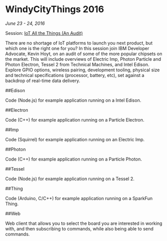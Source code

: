 # WindyCityThings 2016

*June 23 - 24, 2016*

Session: [IoT All the Things (An Audit)](https://windycitythings.com/schedule/#iot-all-the-things-an-audit)

There are no shortage of IoT platforms to launch you next product, but which one is the right one for you? In this session join IBM Developer Advocate, Kevin Hoyt, on an audit of some of the more popular chipsets on the market. This will include overviews of Electric Imp, Photon Particle and Photon Electron, Tessel 2 from Technical Machines, and Intel Edison. Explore GPIO options, wireless pairing, development tooling, physical size and technical specifications (processor, battery, etc), set against a backdrop of real-time data delivery.

##Edison

Code (Node.js) for example application running on a Intel Edison.

##Electron

Code (C++) for example application running on a Particle Electron.

##Imp

Code (Squirrel) for example application running on an Electric Imp.

##Photon

Code (C++) for example application running on a Particle Photon.

##Tessel

Code (Node.js) for example application running on a Tessel 2.

##Thing

Code (Arduino, C/C++) for example application running on a SparkFun Thing.

##Web

Web client that allows you to select the board you are interested in working with, and then subscribing to commands, while also being able to send commands.
